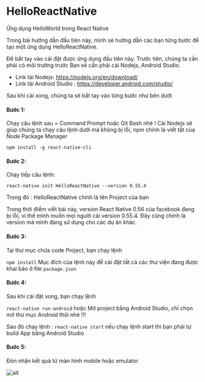 # HelloReactNative
Ứng dụng HelloWorld trong React Native

Trong bài hướng dẫn đầu tiên này, mình sẽ hướng dẫn các bạn từng bước để tạo một 
ứng dụng HelloReactNative.

Để bắt tay vào cài đặt được ứng dụng đầu tiên này. Trước tiên, chúng ta cần phải có môi trường trước
Bạn sẽ cần phải cài Nodejs, Android Studio.
- Link tải Nodejs: https://nodejs.org/en/download/
- Link tải Android Studio : https://developer.android.com/studio/

Sau khi cài xong, chúng ta sẽ bắt tay vào từng bước như bên dưới

####  Bước 1: 
Chạy câu lệnh sau = Command Prompt hoặc Git Bash nhé ! Cài Nodejs sẽ giúp chúng ta 
chạy câu lệnh dưới mà không bị lỗi, npm chính là viết tắt của Node Package Manager

```npm install -g react-native-cli```

#### Bước 2:
Chạy tiếp câu lệnh:

```react-native init HelloReactNative --version 0.55.4```

Trong đó : HelloReactNative chính là tên Project của bạn

Trong thời điểm viết bài này, version React Native 0.56 của facebook
đang bị lỗi, vì thế mình muốn mọi người cài version 0.55.4. Đây
cũng chính là version mà mình đang sử dụng cho các dự án khác.

#### Bước 3:
Tại thư mục chứa code Project, bạn chạy lệnh

```npm install```
Mục đích của lệnh này để cài đặt tất cả các thư viện đang được khai báo ở file `package.json`

#### Bước 4: 
Sau khi cài đặt xong, bạn chạy lệnh

```react-native run-android```
hoặc
Mở project bằng Android Studio, chỉ chọn mở thư mục Android thôi nhé !!!

Sau đó chạy lệnh : 
```react-native start```
nếu chạy lệnh start thì bạn phải tự build App bằng Android Studio

#### Bước 5: 
Đón nhận kết quả từ màn hình mobile hoặc emulator

![alt](https://github.com/anhtbok92/HelloReactNative/blob/master/img/react_native_hello_world.PNG)
